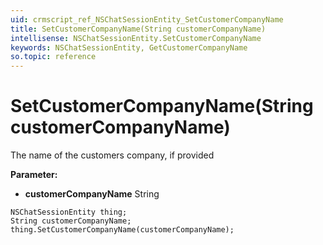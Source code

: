 ```yaml
---
uid: crmscript_ref_NSChatSessionEntity_SetCustomerCompanyName
title: SetCustomerCompanyName(String customerCompanyName)
intellisense: NSChatSessionEntity.SetCustomerCompanyName
keywords: NSChatSessionEntity, GetCustomerCompanyName
so.topic: reference
---
```


# SetCustomerCompanyName(String customerCompanyName)

The name of the customers company, if provided

**Parameter:** 
 - **customerCompanyName** String

```crmscript
NSChatSessionEntity thing;
String customerCompanyName;
thing.SetCustomerCompanyName(customerCompanyName);
```

